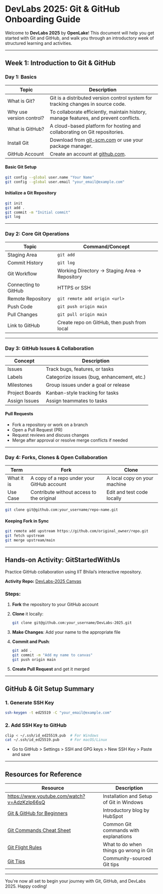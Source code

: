 # DevLabs 2025: Git & GitHub Onboarding Guide

Welcome to **DevLabs 2025** by **OpenLake**! This document will help you get started with Git and GitHub, and walk you through an introductory week of structured learning and activities.

---

## Week 1: Introduction to Git & GitHub

### Day 1: Basics

| Topic                    | Description                                                                           |
| ------------------------ | ------------------------------------------------------------------------------------- |
| What is Git?             | Git is a distributed version control system for tracking changes in source code.      |
| Why use version control? | To collaborate efficiently, maintain history, manage features, and prevent conflicts. |
| What is GitHub?          | A cloud-based platform for hosting and collaborating on Git repositories.             |
| Install Git              | Download from [git-scm.com](https://git-scm.com) or use your package manager.         |
| GitHub Account           | Create an account at [github.com](https://github.com).                                |

#### Basic Git Setup

```bash
git config --global user.name "Your Name"
git config --global user.email "your_email@example.com"
```

#### Initialize a Git Repository

```bash
git init
git add .
git commit -m "Initial commit"
git log
```

---

### Day 2: Core Git Operations

| Topic                | Command/Concept                               |
| -------------------- | --------------------------------------------- |
| Staging Area         | `git add`                                     |
| Commit History       | `git log`                                     |
| Git Workflow         | Working Directory → Staging Area → Repository |
| Connecting to GitHub | HTTPS or SSH                                  |
| Remote Repository    | `git remote add origin <url>`                 |
| Push Code            | `git push origin main`                        |
| Pull Changes         | `git pull origin main`                        |
| Link to GitHub       | Create repo on GitHub, then push from local   |

---

### Day 3: GitHub Issues & Collaboration

| Concept        | Description                                |
| -------------- | ------------------------------------------ |
| Issues         | Track bugs, features, or tasks             |
| Labels         | Categorize issues (bug, enhancement, etc.) |
| Milestones     | Group issues under a goal or release       |
| Project Boards | Kanban-style tracking for tasks            |
| Assign Issues  | Assign teammates to tasks                  |

#### Pull Requests

* Fork a repository or work on a branch
* Open a Pull Request (PR)
* Request reviews and discuss changes
* Merge after approval or resolve merge conflicts if needed

---

### Day 4: Forks, Clones & Open Collaboration

| Term       | Fork                                       | Clone                        |
| ---------- | ------------------------------------------ | ---------------------------- |
| What it is | A copy of a repo under your GitHub account | A local copy on your machine |
| Use Case   | Contribute without access to the original  | Edit and test code locally   |

```bash
git clone git@github.com:your_username/repo-name.git
```

#### Keeping Fork in Sync

```bash
git remote add upstream https://github.com/original_owner/repo.git
git fetch upstream
git merge upstream/main
```

---

## Hands-on Activity: GitStartedWithUs

Practice GitHub collaboration using IIT Bhilai’s interactive repository.

**Activity Repo:** [DevLabs-2025 Canvas](https://github.com/OpenLake/GitStartedWithUs)

### Steps:

1. **Fork** the repository to your GitHub account
2. **Clone** it locally:

   ```bash
   git clone git@github.com:your_username/DevLabs-2025.git
   ```
3. **Make Changes**: Add your name to the appropriate file
4. **Commit and Push**:

   ```bash
   git add .
   git commit -m "Add my name to canvas"
   git push origin main
   ```
5. **Create Pull Request** and get it merged

---

## GitHub & Git Setup Summary

### 1. Generate SSH Key

```bash
ssh-keygen -t ed25519 -C "your_email@example.com"
```

### 2. Add SSH Key to GitHub

```bash
clip < ~/.ssh/id_ed25519.pub  # For Windows
cat ~/.ssh/id_ed25519.pub     # For macOS/Linux
```

* Go to GitHub > Settings > SSH and GPG keys > New SSH Key > Paste and save

---

## Resources for Reference

| Resource                                                                                             | Description                            |
| ---------------------------------------------------------------------------------------------------- | -------------------------------------- |
| https://www.youtube.com/watch?v=AdzKzlp66sQ | Installation and Setup of Git in Windows |
| [Git & GitHub for Beginners](https://product.hubspot.com/blog/git-and-github-tutorial-for-beginners) | Introductory blog by HubSpot           |
| [Git Commands Cheat Sheet](https://github.com/joshnh/Git-Commands)                                   | Common Git commands with explanations  |
| [Git Flight Rules](https://github.com/k88hudson/git-flight-rules)                                    | What to do when things go wrong in Git |
| [Git Tips](https://github.com/git-tips/tips)                                                         | Community-sourced Git tips             |

---

You're now all set to begin your journey with Git, GitHub, and DevLabs 2025. Happy coding!
